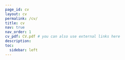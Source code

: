 ```yaml
---
page_id: cv
layout: cv
permalink: /cv/
title: cv
nav: true
nav_order: 1
cv_pdf: CV.pdf # you can also use external links here
description:
toc:
  sidebar: left
---
```

